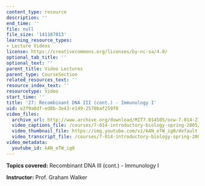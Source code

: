 ```yaml
---
content_type: resource
description: ''
end_time: ''
file: null
file_size: '141187013'
learning_resource_types:
- Lecture Videos
license: https://creativecommons.org/licenses/by-nc-sa/4.0/
optional_tab_title: ''
optional_text: ''
parent_title: Video Lectures
parent_type: CourseSection
related_resources_text: ''
resource_index_text: ''
resourcetype: Video
start_time: ''
title: '27: Recombinant DNA III (cont.) - Immunology I'
uid: e2f9a0df-ed8b-3e43-e149-2570baf259f0
video_files:
  archive_url: http://www.archive.org/download/MIT7.014S05/ocw-7.014-27-15apr05-220k.mp4
  video_captions_file: /courses/7-014-introductory-biology-spring-2005/f2632d104ab750c2a93057ba0d2a1c20_kAN_eTW_ig0.vtt
  video_thumbnail_file: https://img.youtube.com/vi/kAN_eTW_ig0/default.jpg
  video_transcript_file: /courses/7-014-introductory-biology-spring-2005/b27506850acf1cb3875c95f8b54a2a4e_kAN_eTW_ig0.pdf
video_metadata:
  youtube_id: kAN_eTW_ig0
---
```


**Topics covered:** Recombinant DNA III (cont.) - Immunology I  
  
**Instructor:** Prof. Graham Walker

